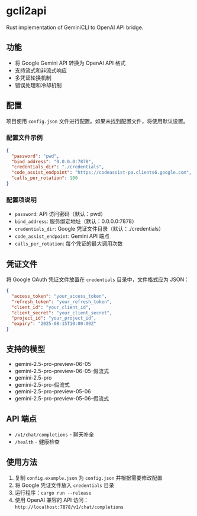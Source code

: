 # gcli2api

Rust implementation of GeminiCLI to OpenAI API bridge.

## 功能

- 将 Google Gemini API 转换为 OpenAI API 格式
- 支持流式和非流式响应
- 多凭证轮换机制
- 错误处理和冷却机制

## 配置

项目使用 `config.json` 文件进行配置。如果未找到配置文件，将使用默认设置。

### 配置文件示例

```json
{
  "password": "pwd",
  "bind_address": "0.0.0.0:7878",
  "credentials_dir": "./credentials",
  "code_assist_endpoint": "https://codeassist-pa.clients6.google.com",
  "calls_per_rotation": 100
}
```

### 配置项说明

- `password`: API 访问密码（默认：pwd）
- `bind_address`: 服务绑定地址（默认：0.0.0.0:7878）
- `credentials_dir`: Google 凭证文件目录（默认：./credentials）
- `code_assist_endpoint`: Gemini API 端点
- `calls_per_rotation`: 每个凭证的最大调用次数

## 凭证文件

将 Google OAuth 凭证文件放置在 `credentials` 目录中，文件格式应为 JSON：

```json
{
  "access_token": "your_access_token",
  "refresh_token": "your_refresh_token",
  "client_id": "your_client_id",
  "client_secret": "your_client_secret",
  "project_id": "your_project_id",
  "expiry": "2025-08-15T10:00:00Z"
}
```

## 支持的模型

- gemini-2.5-pro-preview-06-05
- gemini-2.5-pro-preview-06-05-假流式
- gemini-2.5-pro
- gemini-2.5-pro-假流式
- gemini-2.5-pro-preview-05-06
- gemini-2.5-pro-preview-05-06-假流式

## API 端点

- `/v1/chat/completions` - 聊天补全
- `/health` - 健康检查

## 使用方法

1. 复制 `config.example.json` 为 `config.json` 并根据需要修改配置
2. 将 Google 凭证文件放入 `credentials` 目录
3. 运行程序：`cargo run --release`
4. 使用 OpenAI 兼容的 API 访问：`http://localhost:7878/v1/chat/completions`